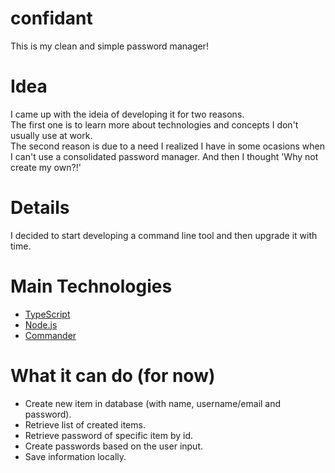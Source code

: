 # confidant

This is my clean and simple password manager!

# Idea
I came up with the ideia of developing it for two reasons.  
The first one is to learn more about technologies and concepts I don't usually use at work.  
The second reason is due to a need I realized I have in some ocasions when I can't use a consolidated password manager. And then I thought 'Why not create my own?!'  

# Details
I decided to start developing a command line tool and then upgrade it with time.

# Main Technologies
- [TypeScript](https://www.typescriptlang.org/)
- [Node.js](https://nodejs.org/en)
- [Commander](https://www.npmjs.com/package/commander)

# What it can do (for now)
- Create new item in database (with name, username/email and password).
- Retrieve list of created items.
- Retrieve password of specific item by id.
- Create passwords based on the user input.
- Save information locally.
